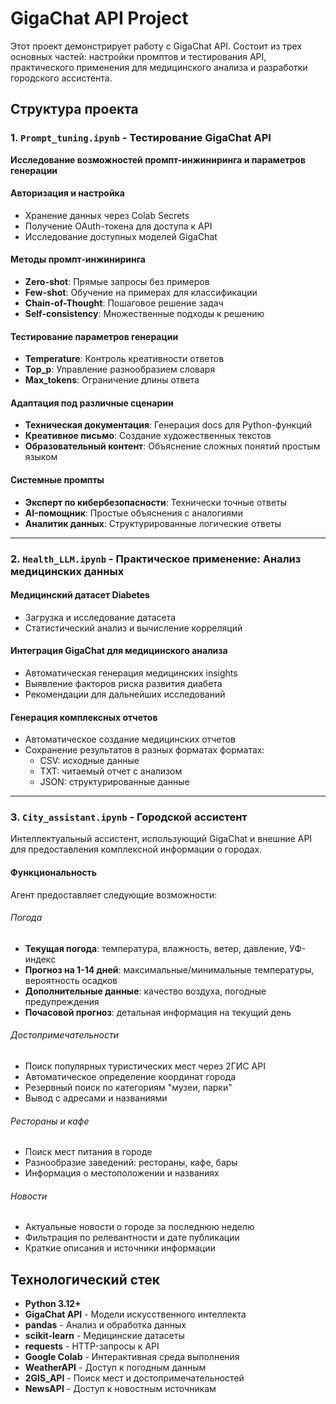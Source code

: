 # GigaChat API Project

Этот проект демонстрирует работу с GigaChat API. Состоит из трех основных частей: настройки промптов и тестирования API, практического применения для медицинского анализа и разработки городского ассистента. 

## Структура проекта

### 1. `Prompt_tuning.ipynb` - Тестирование GigaChat API
**Исследование возможностей промпт-инжиниринга и параметров генерации**

#### Авторизация и настройка
- Хранение данных через Colab Secrets
- Получение OAuth-токена для доступа к API
- Исследование доступных моделей GigaChat

#### Методы промпт-инжиниринга
- **Zero-shot**: Прямые запросы без примеров
- **Few-shot**: Обучение на примерах для классификации
- **Chain-of-Thought**: Пошаговое решение задач
- **Self-consistency**: Множественные подходы к решению

#### Тестирование параметров генерации
- **Temperature**: Контроль креативности ответов
- **Top_p**: Управление разнообразием словаря
- **Max_tokens**: Ограничение длины ответа

#### Адаптация под различные сценарии
- **Техническая документация**: Генерация docs для Python-функций
- **Креативное письмо**: Создание художественных текстов
- **Образовательный контент**: Объяснение сложных понятий простым языком

#### Системные промпты
- **Эксперт по кибербезопасности**: Технически точные ответы
- **AI-помощник**: Простые объяснения с аналогиями
- **Аналитик данных**: Структурированные логические ответы

---

### 2. `Health_LLM.ipynb` - Практическое применение: Анализ медицинских данных

#### Медицинский датасет Diabetes
- Загрузка и исследование датасета 
- Статистический анализ и вычисление корреляций

#### Интеграция GigaChat для медицинского анализа
- Автоматическая генерация медицинских insights
- Выявление факторов риска развития диабета
- Рекомендации для дальнейших исследований

#### Генерация комплексных отчетов
- Автоматическое создание медицинских отчетов
- Сохранение результатов в разных форматах форматах:
  - CSV: исходные данные
  - TXT: читаемый отчет с анализом
  - JSON: структурированные данные

---

### 3. `City_assistant.ipynb` - Городской ассистент 

Интеллектуальный ассистент, использующий GigaChat и внешние API для предоставления комплексной информации о городах.

#### Функциональность

Агент предоставляет следующие возможности:

###### Погода
- **Текущая погода**: температура, влажность, ветер, давление, УФ-индекс
- **Прогноз на 1-14 дней**: максимальные/минимальные температуры, вероятность осадков
- **Дополнительные данные**: качество воздуха, погодные предупреждения
- **Почасовой прогноз**: детальная информация на текущий день

###### Достопримечательности
- Поиск популярных туристических мест через 2ГИС API
- Автоматическое определение координат города
- Резервный поиск по категориям "музеи, парки"
- Вывод с адресами и названиями

###### Рестораны и кафе
- Поиск мест питания в городе
- Разнообразие заведений: рестораны, кафе, бары
- Информация о местоположении и названиях

###### Новости
- Актуальные новости о городе за последнюю неделю
- Фильтрация по релевантности и дате публикации
- Краткие описания и источники информации

## Технологический стек

- **Python 3.12+**
- **GigaChat API** - Модели искусственного интеллекта
- **pandas** - Анализ и обработка данных
- **scikit-learn** - Медицинские датасеты
- **requests** - HTTP-запросы к API
- **Google Colab** - Интерактивная среда выполнения
- **WeatherAPI** - Доступ к погодным данным
- **2GIS_API** - Поиск мест и достопримечательностей
- **NewsAPI** - Доступ к новостным источникам


